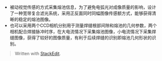 - 被动视觉传感的方式采集熔池信息，为了避免电弧光对成像质量的影响，设计了一种宽带复合滤光系统，采用正反面同时同幅图像传感额方式，能够获得清晰的稳定的熔池图像。
- 也可以采用两个CCD相机分别用于测量焊缝根部间隙和熔池的几何参数，两个相机配合焊接脉冲时序，在大电流情况下采集熔池图像，小电流情况下采集焊缝图像，获得了较好的图像质量，有利于后续焊缝的识别即熔池几何形状的识别。


> Written with [StackEdit](https://stackedit.io/).
<!--stackedit_data:
eyJoaXN0b3J5IjpbLTEyMjE5NzIwOV19
-->